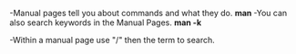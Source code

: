 -Manual pages tell you about commands and what they do.
  **man <command to look up>**
-You can also search keywords in the Manual Pages.
  **man -k <search item>**
-Within a manual page use "/" then the term to search.
